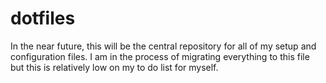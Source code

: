 # dotfiles

In the near future, this will be the central repository for all
of my setup and configuration files. I am in the process of migrating
everything to this file but this is relatively low on my to do list for myself.
